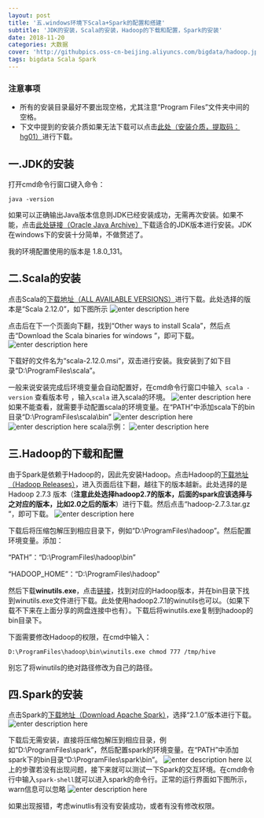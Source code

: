 ```yaml
---
layout: post
title: '五.windows环境下Scala+Spark的配置和搭建'
subtitle: 'JDK的安装，Scala的安装，Hadoop的下载和配置，Spark的安装'
date: 2018-11-20
categories: 大数据
cover: 'http://githubpics.oss-cn-beijing.aliyuncs.com/bigdata/hadoop.jpg'
tags: bigdata Scala Spark 
---
```


### 注意事项
* 所有的安装目录最好不要出现空格，尤其注意“Program Files”文件夹中间的空格。
* 下文中提到的安装介质如果无法下载可以点击[此处（安装介质，提取码：hg01）][1]进行下载。

## 一.JDK的安装

打开cmd命令行窗口键入命令：
```shell
java -version
```
如果可以正确输出Java版本信息则JDK已经安装成功，无需再次安装。如果不能，点击[此处链接（Oracle Java Archive）][2]下载适合的JDK版本进行安装。JDK在windows下的安装十分简单，不做赘述了。

我的环境配置使用的版本是 1.8.0_131。

## 二.Scala的安装

点击Scala的[下载地址（ALL AVAILABLE VERSIONS）][3]进行下载。此处选择的版本是“Scala 2.12.0”，如下图所示
![enter description here][4]

点击后在下一个页面向下翻，找到“Other ways to install Scala”，然后点击“Download the Scala binaries for windows ”，即可下载。
![enter description here][5]

下载好的文件名为“scala-2.12.0.msi”，双击进行安装。我安装到了如下目录“D:\ProgramFiles\scala”。

一般来说安装完成后环境变量会自动配置好，在cmd命令行窗口中输入```
scala -version``` 查看版本号 ，输入```scala``` 进入scala的环境。
![enter description here][6]
如果不能查看，就需要手动配置scala的环境变量。在“PATH”中添加scala下的bin目录“D:\ProgramFiles\scala\bin”
![enter description here][7]
![enter description here][8]
scala示例：
![enter description here][9]

## 三.Hadoop的下载和配置

由于Spark是依赖于Hadoop的，因此先安装Hadoop。点击Hadoop的[下载地址（Hadoop Releases）][10]，进入页面后往下翻，越往下的版本越新。此处选择的是Hadoop 2.7.3 版本（**注意此处选择hadoop2.7的版本，后面的spark应该选择与之对应的版本，比如2.0之后的版本**）进行下载。然后点击“hadoop-2.7.3.tar.gz ”，即可下载。
![enter description here][11]

下载后将压缩包解压到相应目录下，例如“D:\ProgramFiles\hadoop”。然后配置环境变量。添加：

“PATH”：“D:\ProgramFiles\hadoop\bin”

“HADOOP_HOME”：“D:\ProgramFiles\hadoop”

然后下载**winutils.exe**，点击[链接][12]，找到对应的Hadoop版本，并在bin目录下找到winutils.exe文件进行下载。此处使用hadoop2.7.1的winutils也可以。（如果下载不下来在上面分享的网盘连接中也有）。下载后将winutils.exe复制到hadoop的bin目录下。


下面需要修改Hadoop的权限，在cmd中输入：
```shell
D:\ProgramFiles\hadoop\bin\winutils.exe chmod 777 /tmp/hive
```
别忘了将winutils的绝对路径修改为自己的路径。

## 四.Spark的安装

点击Spark的[下载地址（Download Apache Spark）][13]，选择“2.1.0”版本进行下载。
![enter description here][14]

下载后无需安装，直接将压缩包解压到相应目录，例如“D:\ProgramFiles\spark”，然后配置spark的环境变量。在“PATH”中添加spark下的bin目录“D:\ProgramFiles\spark\bin”。
![enter description here][15]
以上的步骤若没有出现问题，接下来就可以测试一下Spark的交互环境。在cmd命令行中输入```spark-shell```就可以进入spark的命令行。正常的运行界面如下图所示，warn信息可以忽略
![enter description here][16]

如果出现报错，考虑winutlis有没有安装成功，或者有没有修改权限。


  [1]: https://pan.baidu.com/s/1WWqZfbE9oB4xhREzPfqUNA
  [2]: https://www.oracle.com/technetwork/java/javase/downloads/jdk8-downloads-2133151.html
  [3]: https://www.scala-lang.org/download/all.html
  [4]: https://githubpics.oss-cn-beijing.aliyuncs.com/bigdata/win10SparkScala/sacla%E4%B8%8B%E8%BD%BD01.JPG
  [5]: https://githubpics.oss-cn-beijing.aliyuncs.com/bigdata/win10SparkScala/sacla%E4%B8%8B%E8%BD%BD02.JPG
  [6]: https://githubpics.oss-cn-beijing.aliyuncs.com/bigdata/win10SparkScala/sacla%E9%85%8D%E7%BD%AE01.JPG
  [7]: https://githubpics.oss-cn-beijing.aliyuncs.com/bigdata/win10SparkScala/sacla%E9%85%8D%E7%BD%AE02.JPG
  [8]: https://githubpics.oss-cn-beijing.aliyuncs.com/bigdata/win10SparkScala/sacla%E9%85%8D%E7%BD%AE03.JPG
  [9]: https://githubpics.oss-cn-beijing.aliyuncs.com/bigdata/win10SparkScala/sacla%E6%BC%94%E7%A4%BA01.JPG
  [10]: https://archive.apache.org/dist/hadoop/common/
  [11]: https://githubpics.oss-cn-beijing.aliyuncs.com/bigdata/win10SparkScala/hadoop%E4%B8%8B%E8%BD%BD01.JPG
  [12]: https://github.com/steveloughran/winutils
  [13]: http://spark.apache.org/downloads.html
  [14]: https://githubpics.oss-cn-beijing.aliyuncs.com/bigdata/win10SparkScala/spark%E4%B8%8B%E8%BD%BD01.JPG
  [15]: https://githubpics.oss-cn-beijing.aliyuncs.com/bigdata/win10SparkScala/spark%E9%85%8D%E7%BD%AE01.JPG
  [16]: https://githubpics.oss-cn-beijing.aliyuncs.com/bigdata/win10SparkScala/spark%E6%B5%8B%E8%AF%9501.JPG